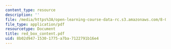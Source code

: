 ```yaml
---
content_type: resource
description: ''
file: /media/https%3A/open-learning-course-data-rc.s3.amazonaws.com/8-02x-physics-ii-electricity-magnetism-with-an-experimental-focus-spring-2005/8b02d94715301775a7ba7122791b16e4_red_box_content.pdf
file_type: application/pdf
resourcetype: Document
title: red_box_content.pdf
uid: 8b02d947-1530-1775-a7ba-7122791b16e4
---
```


